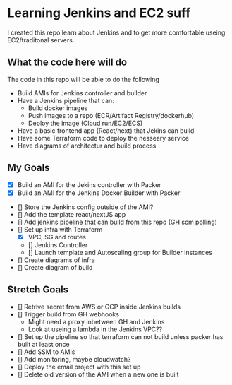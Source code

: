 # Learning Jenkins and EC2 suff

I created this repo learn about Jenkins and to get more comfortable useing EC2/traditonal servers.

## What the code here will do

The code in this repo will be able to do the following

- Build AMIs for Jenkins controller and builder
- Have a Jenkins pipeline that can:
  - Build docker images
  - Push images to a repo (ECR/Artifact Registry/dockerhub)
  - Deploy the image (Cloud run/EC2/ECS)
- Have a basic frontend app (React/next) that Jekins can build
- Have some Terraform code to deploy the nesseary service
- Have diagrams of architectur and build process

## My Goals

- [x] Build an AMI for the Jekins controller with Packer
- [x] Build an AMI for the Jenkins Docker Builder with Packer
- [] Store the Jenkins config outside of the AMI?
- [] Add the template react/nextJS app
- [] Add jenkins pipeline that can build from this repo (GH scm polling)
- [] Set up infra with Terraform
  - [x] VPC, SG and routes
  - [] Jenkins Controller
  - [] Launch template and Autoscaling group for Builder instances
- [] Create diagrams of infra
- [] Create diagram of build

## Stretch Goals

- [] Retrive secret from AWS or GCP inside Jenkins builds
- [] Trigger build from GH webhooks
  - Might need a proxy inbetween GH and Jenkins
  - Look at useing a lambda in the Jenkins VPC??
- [] Set up the pipeline so that terraform can not build unless packer has built at least once
- [] Add SSM to AMIs
- [] Add monitoring, maybe cloudwatch?
- [] Deploy the email project with this set up
- [] Delete old version of the AMI when a new one is built
